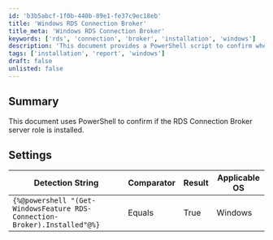 ```yaml
---
id: 'b3b5abcf-1f0b-440b-89e1-fe37c9ec18eb'
title: 'Windows RDS Connection Broker'
title_meta: 'Windows RDS Connection Broker'
keywords: ['rds', 'connection', 'broker', 'installation', 'windows']
description: 'This document provides a PowerShell script to confirm whether the RDS Connection Broker server role is installed on a Windows operating system. It includes a detection string and settings for verifying the installation status.'
tags: ['installation', 'report', 'windows']
draft: false
unlisted: false
---
```


## Summary

This document uses PowerShell to confirm if the RDS Connection Broker server role is installed.

## Settings

| Detection String                                        | Comparator | Result | Applicable OS |
|--------------------------------------------------------|------------|--------|----------------|
| `{%@powershell "(Get-WindowsFeature RDS-Connection-Broker).Installed"@%}` | Equals     | True   | Windows        |



